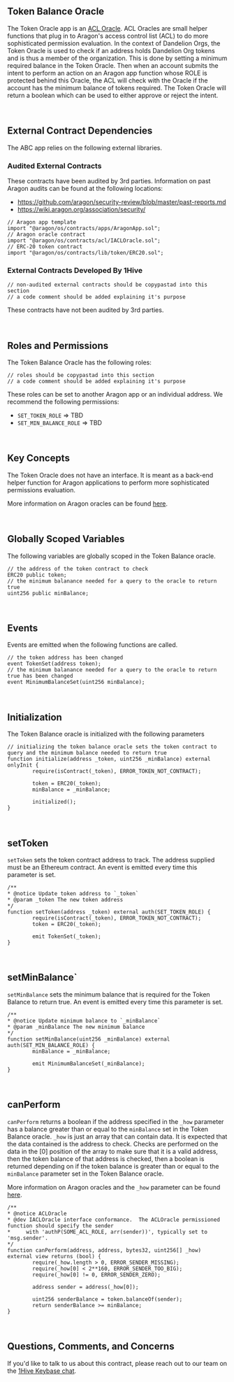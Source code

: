 ## Token Balance Oracle

The Token Oracle app is an [ACL Oracle](https://hack.aragon.org/docs/acl_IACLOracle). ACL Oracles are small helper functions that plug in to Aragon's access control list (ACL) to do more sophisticated permission evaluation. In the context of Dandelion Orgs, the Token Oracle is used to check if an address holds Dandelion Org tokens and is thus a member of the organization. This is done by setting a minimum required balance in the Token Oracle. Then when an account submits the intent to perform an action on an Aragon app function whose ROLE is protected behind this Oracle, the ACL will check with the Oracle if the account has the minimum balance of tokens required. The Token Oracle will return a boolean which can be used to either approve or reject the intent.

<br />

## External Contract Dependencies

The ABC app relies on the following external libraries.

### Audited External Contracts

These contracts have been audited by 3rd parties. Information on past Aragon audits can be found at the following locations:
- https://github.com/aragon/security-review/blob/master/past-reports.md
- https://wiki.aragon.org/association/security/

```
// Aragon app template
import "@aragon/os/contracts/apps/AragonApp.sol";
// Aragon oracle contract
import "@aragon/os/contracts/acl/IACLOracle.sol";
// ERC-20 token contract
import "@aragon/os/contracts/lib/token/ERC20.sol";
```

### External Contracts Developed By 1Hive

```
// non-audited external contracts should be copypastad into this section
// a code comment should be added explaining it's purpose
```

These contracts have not been audited by 3rd parties.

<br />

## Roles and Permissions

The Token Balance Oracle has the following roles:
```
// roles should be copypastad into this section
// a code comment should be added explaining it's purpose
```

These roles can be set to another Aragon app or an individual address. We recommend the following permissions:
- `SET_TOKEN_ROLE` => TBD
- `SET_MIN_BALANCE_ROLE` => TBD

<br />

## Key Concepts

The Token Oracle does not have an interface. It is meant as a back-end helper function for Aragon applications to perform more sophisticated permissions evaluation.

More information on Aragon oracles can be found [here](https://hack.aragon.org/docs/acl_IACLOracle#docsNav).

<br />

## Globally Scoped Variables

The following variables are globally scoped in the Token Balance oracle.
```
// the address of the token contract to check
ERC20 public token;
// the minimum balanance needed for a query to the oracle to return true
uint256 public minBalance;
```

<br />

## Events

Events are emitted when the following functions are called.
```
// the token address has been changed
event TokenSet(address token);
// the minimum balanance needed for a query to the oracle to return true has been changed
event MinimumBalanceSet(uint256 minBalance);
```

<br />

## Initialization

The Token Balance oracle is initialized with the following parameters
```
// initializing the token balance oracle sets the token contract to query and the minimum balance needed to return true
function initialize(address _token, uint256 _minBalance) external onlyInit {
		require(isContract(_token), ERROR_TOKEN_NOT_CONTRACT);

		token = ERC20(_token);
		minBalance = _minBalance;

		initialized();
}
```

<br />

## setToken

`setToken` sets the token contract address to track. The address supplied must be an Ethereum contract. An event is emitted every time this parameter is set.
```
/**
* @notice Update token address to `_token`
* @param _token The new token address
*/
function setToken(address _token) external auth(SET_TOKEN_ROLE) {
		require(isContract(_token), ERROR_TOKEN_NOT_CONTRACT);
		token = ERC20(_token);

		emit TokenSet(_token);
}
```

<br />

## setMinBalance`

`setMinBalance` sets the minimum balance that is required for the Token Balance to return true. An event is emitted every time this parameter is set.
```
/**
* @notice Update minimum balance to `_minBalance`
* @param _minBalance The new minimum balance
*/
function setMinBalance(uint256 _minBalance) external auth(SET_MIN_BALANCE_ROLE) {
		minBalance = _minBalance;

		emit MinimumBalanceSet(_minBalance);
}
```

<br />

## canPerform

`canPerform` returns a boolean if the address specified in the `_how` parameter has a balance greater than or equal to the `minBalance` set in the Token Balance oracle. `_how` is just an array that can contain data. It is expected that the data contained is the address to check. Checks are performed on the data in the [0] position of the array to make sure that it is a valid address, then the token balance of that address is checked, then a boolean is returned depending on if the token balance is greater than or equal to the `minBalance` parameter set in the Token Balance oracle.

More information on Aragon oracles and the `_how` parameter can be found [here](https://hack.aragon.org/docs/acl_IACLOracle).
```
/**
* @notice ACLOracle
* @dev IACLOracle interface conformance.  The ACLOracle permissioned function should specify the sender
*     with 'authP(SOME_ACL_ROLE, arr(sender))', typically set to 'msg.sender'.
*/
function canPerform(address, address, bytes32, uint256[] _how) external view returns (bool) {
		require(_how.length > 0, ERROR_SENDER_MISSING);
		require(_how[0] < 2**160, ERROR_SENDER_TOO_BIG);
		require(_how[0] != 0, ERROR_SENDER_ZERO);

		address sender = address(_how[0]);

		uint256 senderBalance = token.balanceOf(sender);
		return senderBalance >= minBalance;
}
```

<br />

## Questions, Comments, and Concerns

If you'd like to talk to us about this contract, please reach out to our team on the [1Hive Keybase chat](https://keybase.io/team/1hive).

<br />
